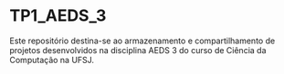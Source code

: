 # TP1_AEDS_3
Este repositório destina-se ao armazenamento e compartilhamento de projetos desenvolvidos na disciplina AEDS 3 do curso de Ciência da Computação na UFSJ.
